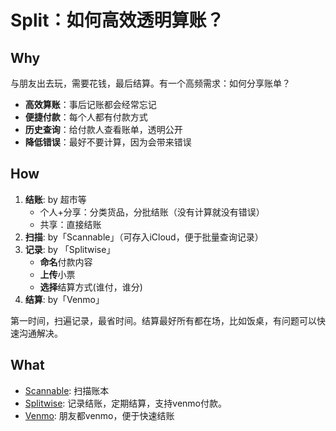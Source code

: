 # Split：如何高效透明算账？

## Why

与朋友出去玩，需要花钱，最后结算。有一个高频需求：如何分享账单？

- **高效算账**：事后记账都会经常忘记
- **便捷付款**：每个人都有付款方式
- **历史查询**：给付款人查看账单，透明公开
- **降低错误**：最好不要计算，因为会带来错误


## How


1. **结账**: by 超市等
	- 个人+分享：分类货品，分批结账（没有计算就没有错误）
	- 共享：直接结账
2. **扫描**: by「Scannable」（可存入iCloud，便于批量查询记录）
3. **记录**: by 「Splitwise」
	- **命名**付款内容
	- **上传**小票
	- **选择**结算方式(谁付，谁分) 
4. **结算**: by「Venmo」

第一时间，扫遍记录，最省时间。结算最好所有都在场，比如饭桌，有问题可以快速沟通解决。


## What

- [Scannable](https://evernote.com/products/scannable): 扫描账本
- [Splitwise](https://www.splitwise.com/): 记录结账，定期结算，支持venmo付款。
- [Venmo](https://venmo.com/): 朋友都venmo，便于快速结账